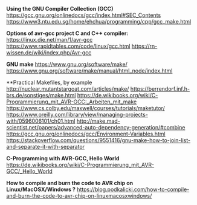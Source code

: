 **Using the GNU Compiler Collection (GCC)**
https://gcc.gnu.org/onlinedocs/gcc/index.html#SEC_Contents
https://www3.ntu.edu.sg/home/ehchua/programming/cpp/gcc_make.html

**Options of avr-gcc project C and C++ compiler:<br>**
https://linux.die.net/man/1/avr-gcc
https://www.rapidtables.com/code/linux/gcc.html
https://rn-wissen.de/wiki/index.php/Avr-gcc

**GNU make**
https://www.gnu.org/software/make/
https://www.gnu.org/software/make/manual/html_node/index.html

**Practical Makefiles, by example
http://nuclear.mutantstargoat.com/articles/make/
https://berrendorf.inf.h-brs.de/sonstiges/make.html
https://de.wikibooks.org/wiki/C-Programmierung_mit_AVR-GCC:_Arbeiten_mit_make
https://www.cs.colby.edu/maxwell/courses/tutorials/maketutor/
https://www.oreilly.com/library/view/managing-projects-with/0596006101/ch01.html
http://make.mad-scientist.net/papers/advanced-auto-dependency-generation/#combine
https://gcc.gnu.org/onlinedocs/gcc/Environment-Variables.html
https://stackoverflow.com/questions/9551416/gnu-make-how-to-join-list-and-separate-it-with-separator

**C-Programming with AVR-GCC, Hello World**
https://de.wikibooks.org/wiki/C-Programmierung_mit_AVR-GCC/_Hello_World

**How to compile and burn the code to AVR chip on Linux/MacOSX/Windows ?**
https://blog.podkalicki.com/how-to-compile-and-burn-the-code-to-avr-chip-on-linuxmacosxwindows/


